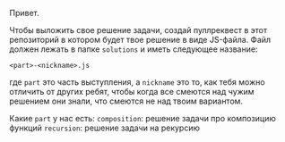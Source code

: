 Привет.

Чтобы выложить свое решение задачи, создай пуллреквест в этот репозиторий в котором будет твое решение в виде JS-файла. Файл должен лежать в папке `solutions` и иметь следующее название:

```
<part>-<nickname>.js
```

где `part` это часть выступления, а `nickname` это то, как тебя можно отличить от других ребят, чтобы когда все смеются над чужим решением они знали, что смеются не над твоим вариантом.

Какие `part` у нас есть:
`composition`: решение задачи про композицию функций
`recursion`: решение задачи на рекурсию
